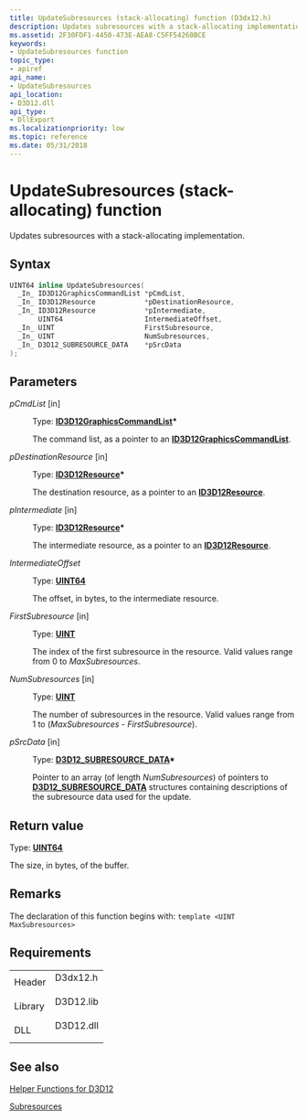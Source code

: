 ```yaml
---
title: UpdateSubresources (stack-allocating) function (D3dx12.h)
description: Updates subresources with a stack-allocating implementation.
ms.assetid: 2F30FDF1-4450-473E-AEA8-C5FF54260BCE
keywords:
- UpdateSubresources function
topic_type:
- apiref
api_name:
- UpdateSubresources
api_location:
- D3D12.dll
api_type:
- DllExport
ms.localizationpriority: low
ms.topic: reference
ms.date: 05/31/2018
---
```


# UpdateSubresources (stack-allocating) function

Updates subresources with a stack-allocating implementation.

## Syntax


```C++
UINT64 inline UpdateSubresources(
  _In_ ID3D12GraphicsCommandList *pCmdList,
  _In_ ID3D12Resource            *pDestinationResource,
  _In_ ID3D12Resource            *pIntermediate,
       UINT64                    IntermediateOffset,
  _In_ UINT                      FirstSubresource,
  _In_ UINT                      NumSubresources,
  _In_ D3D12_SUBRESOURCE_DATA    *pSrcData
);
```



## Parameters

<dl> <dt>

*pCmdList* \[in\]
</dt> <dd>

Type: **[**ID3D12GraphicsCommandList**](/windows/desktop/api/d3d12/nn-d3d12-id3d12graphicscommandlist)\***

The command list, as a pointer to an [**ID3D12GraphicsCommandList**](/windows/desktop/api/d3d12/nn-d3d12-id3d12graphicscommandlist).

</dd> <dt>

*pDestinationResource* \[in\]
</dt> <dd>

Type: **[**ID3D12Resource**](/windows/desktop/api/d3d12/nn-d3d12-id3d12resource)\***

The destination resource, as a pointer to an [**ID3D12Resource**](/windows/desktop/api/d3d12/nn-d3d12-id3d12resource).

</dd> <dt>

*pIntermediate* \[in\]
</dt> <dd>

Type: **[**ID3D12Resource**](/windows/desktop/api/d3d12/nn-d3d12-id3d12resource)\***

The intermediate resource, as a pointer to an [**ID3D12Resource**](/windows/desktop/api/d3d12/nn-d3d12-id3d12resource).

</dd> <dt>

*IntermediateOffset* 
</dt> <dd>

Type: **[**UINT64**](https://docs.microsoft.com/windows/desktop/WinProg/windows-data-types)**

The offset, in bytes, to the intermediate resource.

</dd> <dt>

*FirstSubresource* \[in\]
</dt> <dd>

Type: **[**UINT**](https://docs.microsoft.com/windows/desktop/WinProg/windows-data-types)**

The index of the first subresource in the resource. Valid values range from 0 to *MaxSubresources*.

</dd> <dt>

*NumSubresources* \[in\]
</dt> <dd>

Type: **[**UINT**](https://docs.microsoft.com/windows/desktop/WinProg/windows-data-types)**

The number of subresources in the resource. Valid values range from 1 to (*MaxSubresources* - *FirstSubresource*).

</dd> <dt>

*pSrcData* \[in\]
</dt> <dd>

Type: **[**D3D12\_SUBRESOURCE\_DATA**](/windows/desktop/api/d3d12/ns-d3d12-d3d12_subresource_data)\***

Pointer to an array (of length *NumSubresources*) of pointers to [**D3D12\_SUBRESOURCE\_DATA**](/windows/desktop/api/d3d12/ns-d3d12-d3d12_subresource_data) structures containing descriptions of the subresource data used for the update.

</dd> </dl>

## Return value

Type: **[**UINT64**](https://docs.microsoft.com/windows/desktop/WinProg/windows-data-types)**

The size, in bytes, of the buffer.

## Remarks

The declaration of this function begins with: `template <UINT MaxSubresources>`

## Requirements



|                    |                                                                                      |
|--------------------|--------------------------------------------------------------------------------------|
| Header<br/>  | <dl> <dt>D3dx12.h</dt> </dl>  |
| Library<br/> | <dl> <dt>D3D12.lib</dt> </dl> |
| DLL<br/>     | <dl> <dt>D3D12.dll</dt> </dl> |



## See also

<dl> <dt>

[Helper Functions for D3D12](helper-functions-for-d3d12.md)
</dt> <dt>

[Subresources](subresources.md)
</dt> </dl>

 

 





